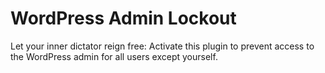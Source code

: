 WordPress Admin Lockout
=======================

Let your inner dictator reign free: Activate this plugin to prevent access to the WordPress admin for all users except yourself.
